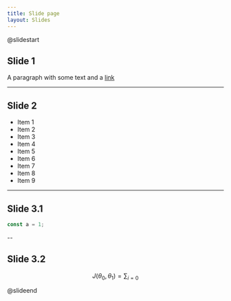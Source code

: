 ```yaml
---
title: Slide page
layout: Slides
---
```


@slidestart

## Slide 1

A paragraph with some text and a [link](https://mrhope.site)

---

## Slide 2

- Item 1
- Item 2
- Item 3
- Item 4
- Item 5
- Item 6
- Item 7
- Item 8
- Item 9

---

## Slide 3.1

```js
const a = 1;
```

--

## Slide 3.2

$$
J(\theta_0,\theta_1) = \sum_{i=0}
$$

@slideend
